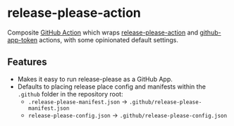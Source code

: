 # release-please-action

Composite [GitHub Action][1] which wraps [release-please-action][2] and
[github-app-token][3] actions, with some opinionated default settings.

[1]: https://github.com/features/actions
[2]: https://github.com/google-github-actions/release-please-action
[3]: https://github.com/tibdex/github-app-token

## Features

- Makes it easy to run release-please as a GitHub App.
- Defaults to placing release place config and manifests within the `.github`
  folder in the repository root:
  - `.release-please-manifest.json` -> `.github/release-please-manifest.json`
  - `release-please-config.json` -> `.github/release-please-config.json`
